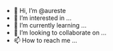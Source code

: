 - 👋 Hi, I’m @aureste
- 👀 I’m interested in ...
- 🌱 I’m currently learning ...
- 💞️ I’m looking to collaborate on ...
- 📫 How to reach me ...

<!---
aureste/aureste is a ✨ special ✨ repository because its `README.md` (this file) appears on your GitHub profile.
You can click the Preview link to take a look at your changes.
--->
